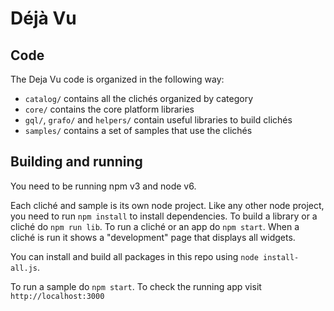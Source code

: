 Déjà Vu
=======

Code
----

The Deja Vu code is organized in the following way:

- `catalog/` contains all the clichés organized by category
- `core/` contains the core platform libraries
- `gql/`, `grafo/` and `helpers/` contain useful libraries to build
   clichés
- `samples/` contains a set of samples that use the clichés


Building and running
--------------------

You need to be running npm v3 and node v6.

Each cliché and sample is its own node project. Like any other node project, you
need to run `npm install` to install dependencies. To build a library or a
cliché do `npm run lib`. To run a cliché or an app do `npm start`. When a
cliché is run it shows a "development" page that displays all widgets.

You can install and build all packages in this repo using `node install-all.js`.

To run a sample do `npm start`. To check the running app visit
`http://localhost:3000`
